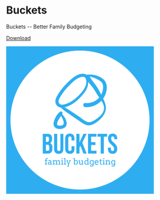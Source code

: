 # Buckets

Buckets -- Better Family Budgeting

[Download](https://github.com/buckets/application/releases)

![Buckets](./icon.png)